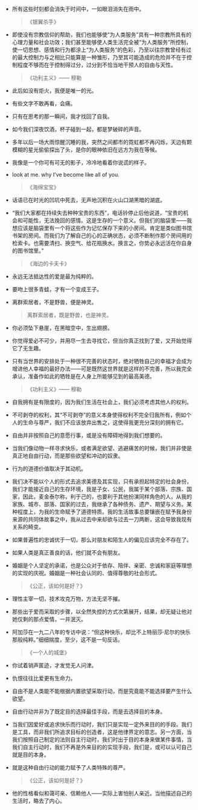 *   <Notation>所有这些时刻都会消失于时间中，一如眼泪消失在雨中</Notation>。

    > 《银翼杀手》

*   即使没有宗教信仰的帮助，我们也能够使“为人类服务”具有一种宗教所具有的心理力量和社会功效；我们甚至能够使人类生活完全被“为人类服务”所控制，使一切思想、感情和行为都涂上“为人类服务”的色彩，乃至以往宗教曾经有过的最大控制力与之相比只能算是一种雏形，乃至其可能造成的危险并不在于控制程度不够而在于控制得过分，过分到不恰当地干预人的自由与天性。

    > 《功利主义》—— 穆勒

*   此后如没有炬火，我便是唯一的光。

*   有些文字不敢再看，会痛。

*   只有在思考的那一瞬间，我才找回了自我。

*   如今我们深夜饮酒，杯子碰到一起，都是梦破碎的声音。

*   多年以后一场大雨惊醒沉睡的我，突然之间都市的霓虹都不再闪烁，天边有颗模糊的星光偷偷探出了头，是你的眼神依旧在远方为我在等候。

*   我像是一个你可有可无的影子，冷冷地看着你说谎的样子。

*   look at me. why I've become like all of you.

    > 《海绵宝宝》

*   <Notation>话语已在时光的凹坑中死去，无声地沉积在火山口湖黑暗的湖底</Notation>。

*   “我们大家都在持续失去种种宝贵的东西”，电话铃停止后他说道，“宝贵的机会和可能性，无法挽回的感情。这是生存的一个意义。但我们的脑袋里——我想应该是脑袋里有一个将这些作为记忆保存下来的小房间。肯定是类似图书馆书架的房间。而我们为了解自己的心的正确状态，必须不断制作那个房间用的检索卡。也需要清扫、换空气、给花瓶换水。换言之，你势必永远活在你自身的图书馆里。”

    > 《海边的卡夫卡》

*   永远无法抵达性的爱是最为纯粹的。

*   要吻上很多青蛙，才有一个变成王子。

*   离群索居者，不是野兽，便是神灵。

    > 离群索居者，既是野兽，也是神灵。

*   你必须坠下悬崖，在黑暗空中，生出翅膀。

*   你觉得爱必不可少，并用尽一生去寻找它，但当你真正找到了爱，又开始觉得它了无生趣。

*   只有当世界的安排处于一种很不完善的状态时，绝对牺牲自己的幸福才会成为增进他人幸福的最好办法——可是既然这世界就是这样的不完善，所以我完全承认，准备作如此的牺牲是在人身上所能够见到的最高美德。

    > 《功利主义》—— 穆勒

*   自我拥有是有限度的，因为我们生活在社会上，我们必须考虑其他人的权利。

*   不可剥夺的权利，其“不可剥夺”的意义本身使得权利不完全归我所有，例如个人的生命与尊严，我们不应该放弃出售之，这使得我更充分深刻的拥有它。

*   自由并非按照自己的意愿行事，或是没有障碍地得到我们想要的。

*   当我们像动物一样寻求快乐，或者满足欲望、逃避痛苦的时候，我们并非使是真正地自由行动，而是那些欲望和冲动的奴隶。

*   行为的道德价值取决于其动机。

*   我们决不能以个人的形式去追求美德及其实现，只有承担起特定的社会身份，我们才能接近自己的生存环境，我是子女、公民，我属于某个部落、宗族、国家，因此，麦金泰尔称，利于己的，也要利于其他扮演同样角色的人，从我的家族、城市、部落、国家的过去，我继承了各种债务、遗产、期望与义务。某种程度上，为我的生命赋予了道德特质。我的生活故事总要镶嵌在赋予我身份来源的共同体故事之中，我从过去中来却欲与过去一刀两断，这会导致我现有关系的畸变。

*   如果普遍性的忠诚优于一切，那么对朋友和陌生人的偏见应该完全不存在了。

*   如果人类是真正善良的话，他们就不会有朋友。

*   婚姻是个人坚定的承诺，也是公众对于依存、陪伴、亲密、忠诚和家庭等理想的实现的庆祝。婚姻是一种社会认同的、值得尊敬的社会形式。

    > 《公正，该如何是好？》

*   理性主宰一切，技术攻克万物，方法无坚不摧。

*   那些出于爱而采取的步骤，以全然失控的方式次第展开，结果，却无疑让他对她仅剩的那点爱情，一并泯灭。

*   阿加莎在一九二八年的专访中说：“但这种快乐，却比不上特丽莎·尼尔的快乐那般纯粹。”细细揣度，至少，这不是一句反话。

    > 《一个人的城堡》

*   你试着销声匿迹，才发觉无人问津。

*   仇恨往往比爱更有生命力。

*   自由不是人类能不能根据内置欲望采取行动，而是究竟能不能选择要产生什么欲望。

*   自由行动并非为了既定目的选择最佳手段，而是去选择目的本身。

*   当我们因爱好或追求快乐而行动时，我们只是实现一定外来目的的手段。我们是工具，而非我们所追求目标的创造者，这是他律界定的意志。另一方面，当我们按照自己制定的法则自主行动时，我们时出于目的本身来做某件事情，当我们自主行动时，我们不再是外来目的的实现手段，我们是，或可以认可自己就是目的本身。

*   就是这种自由行动的能力赋予了人类特殊的尊严。

    > 《公正，该如何是好？》

*   他的性格看似和蔼可亲、信赖他人——实际上害怕别人亲近。当他描述自己的生活时，略去了内心。
